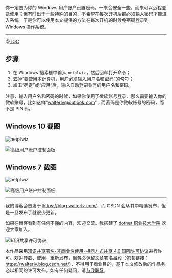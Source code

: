 

你一定要为你的 Windows 用户账户设置密码，一来会安全一些，而来可以远程登录使用；但有时出于一些特殊的目的，不希望在每次开机后都必须输入密码才能进入系统。于是你可以使用本文提供的方法在每次开机的时候免密码登录到 Windows 操作系统。

---

@[TOC](本文内容)

## 步骤

1. 在 Windows 搜索框中输入 `netplwiz`，然后回车打开命令；
2. 去掉“要使用本计算机，用户必须输入用户名和密码”的勾勾；
3. 点击“确定”或“应用”后，输入自动登录账号的用户名和密码。

注意，输入用户名和密码的时候，如果你使用了微软账号登录，那么需要输入你的微软账号，比如这样“walterlv@outlook.com”；而密码是你微软账号的密码，而不是 PIN 码。

## Windows 10 截图

![netplwiz](https://blog.walterlv.com/static/posts/2020-03-03-08-58-32.png)

![高级用户账户控制面板](https://blog.walterlv.com/static/posts/2020-03-03-08-57-14.png)

## Windows 7 截图

![netplwiz](https://blog.walterlv.com/static/posts/2020-03-03-08-54-26.png)

![高级用户账户控制面板](https://blog.walterlv.com/static/posts/2020-03-03-08-55-58.png)

---

我的博客会首发于 <https://blog.walterlv.com/>，而 CSDN 会从其中精选发布，但是一旦发布了就很少更新。

如果在博客看到有任何不懂的内容，欢迎交流。我搭建了 [dotnet 职业技术学院](https://t.me/dotnet_campus) 欢迎大家加入。

![知识共享许可协议](https://img-blog.csdnimg.cn/20190406094629787.png)

本作品采用[知识共享署名-非商业性使用-相同方式共享 4.0 国际许可协议](http://creativecommons.org/licenses/by-nc-sa/4.0/)进行许可。欢迎转载、使用、重新发布，但务必保留文章署名吕毅（包含链接：<https://walterlv.blog.csdn.net/>），不得用于商业目的，基于本文修改后的作品务必以相同的许可发布。如有任何疑问，请[与我联系](mailto:walter.lv@qq.com)。
